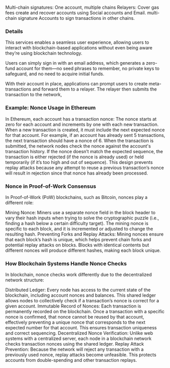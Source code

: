 Multi-chain signatures: One account, multiple chains
Relayers: Cover gas fees
create and recover accounts using Social accounts and Email.
multi-chain signature 
Accounts to sign transactions in other chains.

### Details 

This  services enables a seamless user experience, allowing users to interact with blockchain-based applications without even being aware they’re using blockchain technology.

Users can simply sign in with an email address, which generates a zero-fund account for them—no seed phrases to remember, no private keys to safeguard, and no need to acquire initial funds.

With their account in place, applications can prompt users to create meta-transactions and forward them to a relayer. The relayer then submits the transaction to the network,


### Example: Nonce Usage in Ethereum
In Ethereum, each account has a transaction nonce:
The nonce starts at zero for each account and increments by one with each new transaction. When a new transaction is created, it must include the next expected nonce for that account. For example, if an account has already sent 5 transactions, the next transaction should have a nonce of 6. When the transaction is submitted, the network nodes check the nonce against the account's transaction history. If the nonce doesn’t match the expected sequence, the transaction is either rejected (if the nonce is already used) or held temporarily (if it’s too high and out of sequence). This design prevents replay attacks because any attempt to reuse a previous transaction’s nonce will result in rejection since that nonce has already been processed.

### Nonce in Proof-of-Work Consensus
In Proof-of-Work (PoW) blockchains, such as Bitcoin, nonces play a different role:

Mining Nonce: Miners use a separate nonce field in the block header to vary their hash inputs when trying to solve the cryptographic puzzle (i.e., finding a hash below a certain difficulty target). The mining nonce is specific to each block, and it is incremented or adjusted to change the resulting hash.
Preventing Forks and Replay Attacks: Mining nonces ensure that each block’s hash is unique, which helps prevent chain forks and potential replay attacks on blocks. Blocks with identical contents but different nonces will produce different hashes, making each block unique.

### How Blockchain Systems Handle Nonce Checks
In blockchain, nonce checks work differently due to the decentralized network structure:

Distributed Ledger: Every node has access to the current state of the blockchain, including account nonces and balances. This shared ledger allows nodes to collectively check if a transaction’s nonce is correct for a given account.
Immutable Record of Nonces: Each transaction is permanently recorded on the blockchain. Once a transaction with a specific nonce is confirmed, that nonce cannot be reused by that account, effectively preventing a unique nonce that corresponds to the next expected number for that account. This ensures transaction uniqueness and correct sequencing.
Decentralized Nonce Verification: Unlike web systems with a centralized server, each node in a blockchain network checks transaction nonces using the shared ledger.
Replay Attack Prevention: Because the network will reject any transaction with a previously used nonce, replay attacks become unfeasible. This protects accounts from double-spending and other transaction replays.
